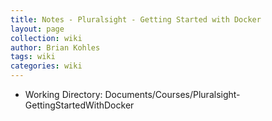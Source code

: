 ```yaml
---
title: Notes - Pluralsight - Getting Started with Docker
layout: page
collection: wiki
author: Brian Kohles
tags: wiki 
categories: wiki
---
```


- Working Directory: Documents/Courses/Pluralsight-GettingStartedWithDocker


